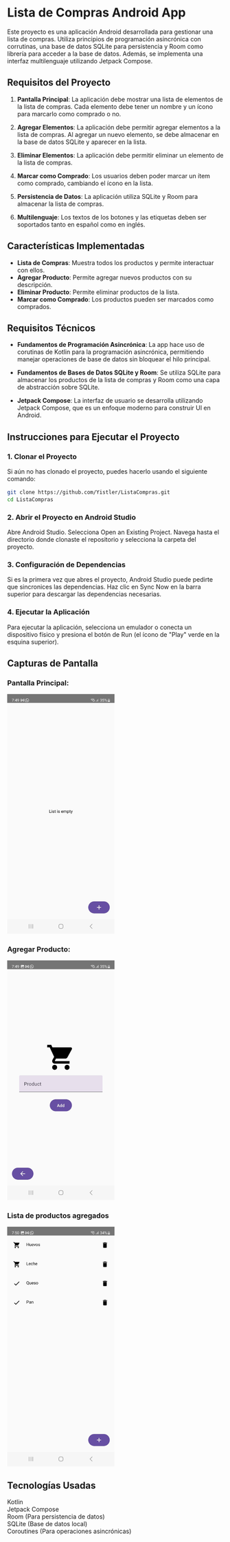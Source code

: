 # Lista de Compras Android App

Este proyecto es una aplicación Android desarrollada para gestionar una lista de compras. Utiliza principios de programación asincrónica con corrutinas, una base de datos SQLite para persistencia y Room como librería para acceder a la base de datos. Además, se implementa una interfaz multilenguaje utilizando Jetpack Compose.

## Requisitos del Proyecto

1. **Pantalla Principal**: La aplicación debe mostrar una lista de elementos de la lista de compras. Cada elemento debe tener un nombre y un ícono para marcarlo como comprado o no.
   
2. **Agregar Elementos**: La aplicación debe permitir agregar elementos a la lista de compras. Al agregar un nuevo elemento, se debe almacenar en la base de datos SQLite y aparecer en la lista.
   
3. **Eliminar Elementos**: La aplicación debe permitir eliminar un elemento de la lista de compras.
   
4. **Marcar como Comprado**: Los usuarios deben poder marcar un ítem como comprado, cambiando el ícono en la lista.

5. **Persistencia de Datos**: La aplicación utiliza SQLite y Room para almacenar la lista de compras.
   
6. **Multilenguaje**: Los textos de los botones y las etiquetas deben ser soportados tanto en español como en inglés.

## Características Implementadas

- **Lista de Compras**: Muestra todos los productos y permite interactuar con ellos.
- **Agregar Producto**: Permite agregar nuevos productos con su descripción.
- **Eliminar Producto**: Permite eliminar productos de la lista.
- **Marcar como Comprado**: Los productos pueden ser marcados como comprados.

## Requisitos Técnicos

- **Fundamentos de Programación Asincrónica**: La app hace uso de corutinas de Kotlin para la programación asincrónica, permitiendo manejar operaciones de base de datos sin bloquear el hilo principal.
  
- **Fundamentos de Bases de Datos SQLite y Room**: Se utiliza SQLite para almacenar los productos de la lista de compras y Room como una capa de abstracción sobre SQLite.

- **Jetpack Compose**: La interfaz de usuario se desarrolla utilizando Jetpack Compose, que es un enfoque moderno para construir UI en Android.

## Instrucciones para Ejecutar el Proyecto

### 1. Clonar el Proyecto

Si aún no has clonado el proyecto, puedes hacerlo usando el siguiente comando:

```bash
git clone https://github.com/Yistler/ListaCompras.git
cd ListaCompras
```

### 2. Abrir el Proyecto en Android Studio
Abre Android Studio.
Selecciona Open an Existing Project.
Navega hasta el directorio donde clonaste el repositorio y selecciona la carpeta del proyecto.

### 3. Configuración de Dependencias
Si es la primera vez que abres el proyecto, Android Studio puede pedirte que sincronices las dependencias. Haz clic en Sync Now en la barra superior para descargar las dependencias necesarias.

### 4. Ejecutar la Aplicación
Para ejecutar la aplicación, selecciona un emulador o conecta un dispositivo físico y presiona el botón de Run (el ícono de "Play" verde en la esquina superior).

## Capturas de Pantalla

### Pantalla Principal:
<img src="./imagen/emptyList.jpg" width="250" />

### Agregar Producto:
<img src="./imagen/addProduct.jpg" width="250" />

### Lista de productos agregados
<img src="./imagen/list.jpg" width="250" />


## Tecnologías Usadas
Kotlin<br>
Jetpack Compose<br>
Room (Para persistencia de datos)<br>
SQLite (Base de datos local)<br>
Coroutines (Para operaciones asincrónicas)
